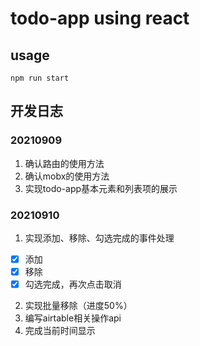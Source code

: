 # todo-app using react

## usage
```shell
npm run start
```

## 开发日志
### 20210909
1. 确认路由的使用方法
2. 确认mobx的使用方法
3. 实现todo-app基本元素和列表项的展示

### 20210910
1. 实现添加、移除、勾选完成的事件处理
- [x] 添加
- [x] 移除
- [x] 勾选完成，再次点击取消
2. 实现批量移除（进度50%）
3. 编写airtable相关操作api
4. 完成当前时间显示



